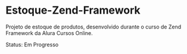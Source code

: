 # Estoque-Zend-Framework

Projeto de estoque de produtos, desenvolvido durante o curso de Zend Framework da Alura Cursos Online.

Status: Em Progresso
